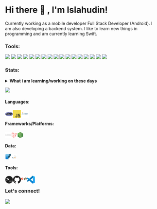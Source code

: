 # Hi there 👋 , I'm Islahudin!
Currently working as a mobile developer Full Stack Developer (Android). I am also developing a backend system. I like to learn new things in programming and am currently learning Swift.

### Tools:
<p>
    <img src="https://img.shields.io/badge/OS-MacOS-blue?&logo=apple" />
    <img src="https://img.shields.io/badge/Code-Swift-blue?&logo=swift" />
    <img src="https://img.shields.io/badge/IDE-Xcode-blue?&logo=xcode" />
    <img src="https://img.shields.io/badge/OS-Android-blue?&logo=android" />
    <img src="https://img.shields.io/badge/IDE-Android%20Studio-blue?&logo=androidstudio" />
    <img src="https://img.shields.io/badge/Code-Java-blue?&logo=java" />
    <img src="https://img.shields.io/badge/VCS-Github-blue?&logo=github" />
    <img src="https://img.shields.io/badge/Text%20Editor-Atom-blue?&logo=atom" />
    <img src="https://img.shields.io/badge/Text%20Editor-Sublime%20Text-blue?&logo=sublimetext" />
    <img src="https://img.shields.io/badge/Code-PHP-blue?&logo=php" />
    <img src="https://img.shields.io/badge/Database-MySQL-blue?&logo=MySQL" />
    <img src="https://img.shields.io/badge/Remote-TeamViewer-blue?&logo=TeamViewer" />
    <img src="https://img.shields.io/badge/REST%20Client-Postman-blue?&logo=postman" />
    <img src="https://img.shields.io/badge/UI/UX-Figma-blue?&logo=figma" />
    <img src="https://img.shields.io/badge/FTP%20Client-FileZilla-blue?&logo=FileZilla" />
    <img src="https://img.shields.io/badge/Text%20Editor-Visual%20Studio%20Code-blue?&logo=visual%20studio%20code&logoColor=blue" />
    <img src="https://gpvc.arturio.dev/islahudin" />
</p>

### Stats:
<details>
 <summary><strong>What i am learning/working on these days</strong></summary>
    - 🔭 I’m currently working on: Android developer, Backend developer, Ios developer (Swift) </br>
    - 🌱 I’m currently learning Androdi,Java,Swift,SwiftUI,PHP,NodeJS,GoLang </br>
    - 👯 I’m looking to collaborate on Automation Project, Mobile Apps. </br>
    - 🤔 I’m looking for help with master of programming. hehe </br>
    - 💬 Ask me about anything.</br>
    - 📫 How to reach me: <a href="mailto:islahudin.soft01engineer@gmail.com">Email me!</a>  </br>
    - 😄 Pronouns: He/Him </br>
    - ⚡ Fun fact: I eat Food. 🍜 </br>
</details>
<p>
    <img src="https://github-readme-stats.vercel.app/api?username=islahudin&show_icons=true&theme=radical" />
</p>

#### Languages:
<img align="left" alt="PHP" width="26px" src="https://raw.githubusercontent.com/github/explore/80688e429a7d4ef2fca1e82350fe8e3517d3494d/topics/php/php.png" />
<img align="left" alt="JavaScript" width="26px" src="https://raw.githubusercontent.com/github/explore/80688e429a7d4ef2fca1e82350fe8e3517d3494d/topics/javascript/javascript.png" />
<img align="left" alt="Java" width="26px" src="https://raw.githubusercontent.com/github/explore/80688e429a7d4ef2fca1e82350fe8e3517d3494d/topics/java/java.png" />
<br/>  

#### Frameworks/Platforms:
<img align="left" height="20" src="https://raw.githubusercontent.com/github/explore/80688e429a7d4ef2fca1e82350fe8e3517d3494d/topics/express/express.png">
<img align="left" height="20" src="https://raw.githubusercontent.com/github/explore/80688e429a7d4ef2fca1e82350fe8e3517d3494d/topics/laravel/laravel.png">
<img align="left" height="20" src="https://raw.githubusercontent.com/github/explore/80688e429a7d4ef2fca1e82350fe8e3517d3494d/topics/nodejs/nodejs.png">
<br/> 

#### Data: 
<img align="left" height="20" src="https://raw.githubusercontent.com/github/explore/2d218e3aa252dc90eef269b34eeec1fbd15dc07e/topics/sqlite/sqlite.png">
<img align="left" height="20" src="https://raw.githubusercontent.com/github/explore/80688e429a7d4ef2fca1e82350fe8e3517d3494d/topics/mysql/mysql.png">  
<br />

#### Tools:
<img align="left" alt="Terminal" width="26px" src="https://raw.githubusercontent.com/github/explore/80688e429a7d4ef2fca1e82350fe8e3517d3494d/topics/terminal/terminal.png" />
<img align="left" alt="GitHub" width="26px" src="https://raw.githubusercontent.com/github/explore/78df643247d429f6cc873026c0622819ad797942/topics/github/github.png" />
<img align="left" height="20" src="https://raw.githubusercontent.com/github/explore/80688e429a7d4ef2fca1e82350fe8e3517d3494d/topics/git/git.png">
<img align="left" alt="Visual Studio Code" width="26px" src="https://raw.githubusercontent.com/github/explore/78df643247d429f6cc873026c0622819ad797942/topics/visual-studio-code/visual-studio-code.png" />
<br/ >

### Let's connect!
<p>
    <a href="https://www.linkedin.com/in/islahudin-soft-a6a91b108/" target="blank"><img src="https://img.shields.io/badge/Islahudin-30302f?style=flat&logo=linkedin" /></a>
   
</p>

<!--
**islahudin/islahudin** is a ✨ _special_ ✨ repository because its `README.md` (this file) appears on your GitHub profile.

Here are some ideas to get you started:

- 🔭 I’m currently working on ...
- 🌱 I’m currently learning ...
- 👯 I’m looking to collaborate on ...
- 🤔 I’m looking for help with ...
- 💬 Ask me about ...
- 📫 How to reach me: ...
- 😄 Pronouns: ...
- ⚡ Fun fact: ...
-->
